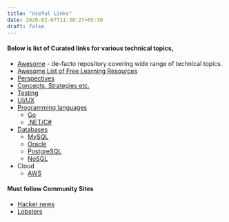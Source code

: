 ```yaml
---
title: "Useful Links"
date: 2020-02-07T11:38:27+05:30
draft: false
---
```


#### Below is list of Curated links for various technical topics,

- [Awesome](http://awesome.re/) - de-facto repository covering wide range of technical topics.
- [Awesome List of Free Learning Resources](https://ebookfoundation.github.io/free-programming-books/)
- [Perspectives](/links/perspectives/)
- [Concepts, Strategies etc.](/links/programming/)
- [Testing](/links/testing/)
- [UI/UX](/links/uiux)
- [Programming languages](/links/planguages/)
  - [Go](/links/go/)
  - [.NET/C#](/links/dotnet/)
- [Databases](/links/databases/)
  - [MySQL](/links/mysql/)
  - [Oracle](/links/oracle/)
  - [PostgreSQL](/links/postgresql/)
  - [NoSQL](/links/nosql/)
- Cloud
  - [AWS](/links/aws/)
  
#### Must follow Community Sites 
- [Hacker news](https://news.ycombinator.com)
- [Lobsters](https://lobste.rs)
